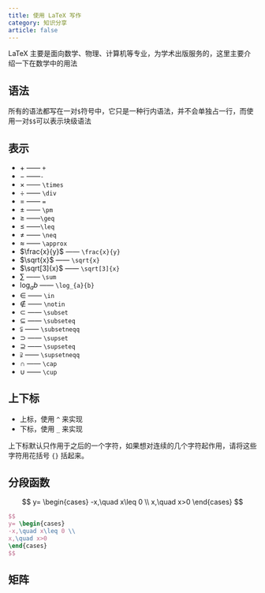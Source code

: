 ```yaml
---
title: 使用 LaTeX 写作 
category: 知识分享
article: false
---
```


LaTeX 主要是面向数学、物理、计算机等专业，为学术出版服务的，这里主要介绍一下在数学中的用法

## 语法

所有的语法都写在一对`$`符号中，它只是一种行内语法，并不会单独占一行，而使用一对`$$`可以表示块级语法

## 表示

+ $+$ —— `+`
+ $-$ ——`-`
+ $\times$ —— `\times`
+ $\div$ —— `\div`
+ $=$ —— `=`
+ $\pm$ —— `\pm`
+ $\geq$ ——`\geq`
+ $\leq$ ——`\leq`
+ $\neq$ —— `\neq`
+ $\approx$ —— `\approx`
+ $\frac{x}{y}$ —— `\frac{x}{y}`
+ $\sqrt{x}$ —— `\sqrt{x}`
+ $\sqrt[3]{x}$ —— `\sqrt[3]{x}`
+ $\sum$ —— `\sum`
+ $\log_{a}{b}$ —— `\log_{a}{b}`
+ $\in$ —— `\in`
+ $\notin$ —— `\notin`
+ $\subset$ —— `\subset`
+ $\subseteq$ —— `\subseteq`
+ $\subsetneqq$ —— `\subsetneqq`
+ $\supset$ —— `\supset`
+ $\supseteq$ —— `\supseteq`
+ $\supsetneqq$ —— `\supsetneqq`
+ $\cap$ —— `\cap`
+ $\cup$ —— `\cup`

## 上下标

+ 上标，使用 `^` 来实现
+ 下标，使用 `_` 来实现

上下标默认只作用于之后的一个字符，如果想对连续的几个字符起作用，请将这些字符用花括号 `{}` 括起来。

## 分段函数

$$
y= \begin{cases}
-x,\quad x\leq 0 \\
x,\quad x>0
\end{cases}
$$

```tex
$$
y= \begin{cases}
-x,\quad x\leq 0 \\
x,\quad x>0
\end{cases}
$$
```

## 矩阵

<!-- more -->